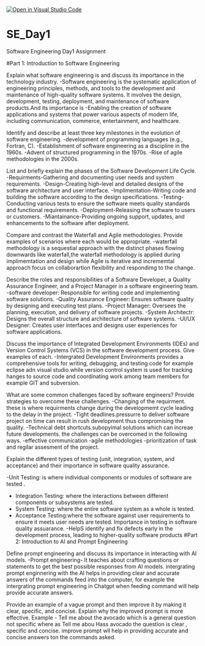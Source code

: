 [![Open in Visual Studio Code](https://classroom.github.com/assets/open-in-vscode-2e0aaae1b6195c2367325f4f02e2d04e9abb55f0b24a779b69b11b9e10269abc.svg)](https://classroom.github.com/online_ide?assignment_repo_id=18438112&assignment_repo_type=AssignmentRepo)
# SE_Day1
Software Engineering Day1 Assignment

#Part 1: Introduction to Software Engineering

Explain what software engineering is and discuss its importance in the technology industry.
-Software engineering is the systematic application of engineering principles, methods, and tools to the development and maintenance of high-quality software systems. It involves the design, development, testing, deployment, and maintenance of software products.And its importance is 
-Enabling the creation of software applications and systems that power various aspects of modern life, including communication, commerce, entertainment, and healthcare.

Identify and describe at least three key milestones in the evolution of software engineering.
-development of programming languages (e.g., Fortran, C). 
-Establishment of software engineering as a discipline in the 1960s. 
-Advent of structured programming in the 1970s. 
 -Rise of agile methodologies in the 2000s.


List and briefly explain the phases of the Software Development Life Cycle.
-Requirments-Gathering and documenting user needs and system requirements.
-Design-Creating high-level and detailed designs of the software architecture and user interface.
-Implimentation-Writing code and building the software according to the design specifications.
-Testing-Conducting various tests to ensure the software meets quality standards and functional requirements.
-Deployment-Releasing the software to users or customers.
-Miantainance-Providing ongoing support, updates, and enhancements to the software after deployment.



Compare and contrast the Waterfall and Agile methodologies. Provide examples of scenarios where each would be appropriate.
-waterfall methodology is a sequestial approach with the distinct phases flowing downwards like waterfall,the waterfall methodology is applied during implimemtation and design  while Agile is iterative and incrememtal approach  focus on collaborartion flexibility and respondimg to the change.

Describe the roles and responsibilities of a Software Developer, a Quality Assurance Engineer, and a Project Manager in a software engineering team.
-software developer: Responsible for writing code and implementing software solutions.
-Quality Assurance Engineer: Ensures software quality by designing and executing test plans.
-Project Manager: Oversees the planning, execution, and delivery of software projects.
-System Architectr: Designs the overall structure and architecture of software systems.
-UI/UX Designer: Creates user interfaces and designs user experiences for software applications.

Discuss the importance of Integrated Development Environments (IDEs) and Version Control Systems (VCS) in the software development process. Give examples of each.
-Intergrated Development Environments provides a comprehensive tools for writing, debugging, and testing code for example eclipse adn visual studio.while version control system is used for tracking hanges to source code and coordinating work among team members for example GIT and subversion.

What are some common challenges faced by software engineers? Provide strategies to overcome these challenges.
-Changing of the requirment. these is where requirments change during the developmemt cycle leading to the delay in the project.
-Tight deadlines.pressurre to deliver software project on time can result in rush development thus compromising the quality.
-Technical debt shortcuts.subopyimal solutions which can increae future developments.
the challenges can be overcomed in the following ways.
-effective communication
-agile methodologies 
-prioritization of task and regilar assesment of the project.

Explain the different types of testing (unit, integration, system, and acceptance) and their importance in software quality assurance.

  -Unit Testing: is where  individual components or modules of software are tested .
  - Integration Testing: where the interactions between different components or subsystems are tested.
  - System Testing: where the entire software system as a whole is tested.
  - Acceptance Testing:where the software against user requirements to ensure it meets user needs are tested.
Importance in testing in software quality assuarance.
-HelpS identify and fix defects early in the development process, leading to higher-quality software products
#Part 2: Introduction to AI and Prompt Engineering

Define prompt engineering and discuss its importance in interacting with AI models.
-Prompt engineering-  It teaches about crafting questions or statements to get the best possible responses from AI models.  intergrating prompt enginnering with the AI helps in providing clear and accurate answers of the commands feed into the computer, for example the intergrating prompt engineering in Chatgpt when feeding command will help provide accurate answers. 

Provide an example of a vague prompt and then improve it by making it clear, specific, and concise. Explain why the improved prompt is more effective.
Example - Tell me about the avocado  which is a general question not specific where as   Tell me abou Hass avocado  the question is clear , specific and concise. improve prompt wll help in providing accurate and concise answers ton the commands asked.
